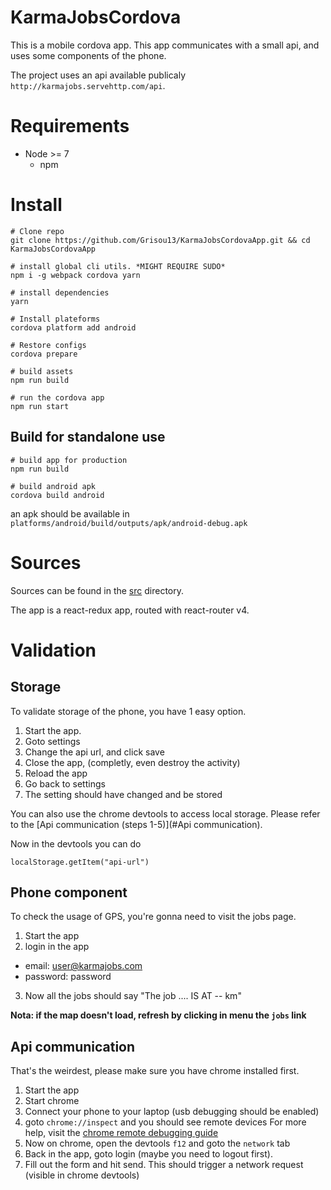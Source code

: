 # KarmaJobsCordova

This is a mobile cordova app.
This app communicates with a small api, and uses some components of the phone.

The project uses an api available publicaly `http://karmajobs.servehttp.com/api`.

# Requirements

- Node >= 7
  - npm

# Install

```
# Clone repo
git clone https://github.com/Grisou13/KarmaJobsCordovaApp.git && cd KarmaJobsCordovaApp

# install global cli utils. *MIGHT REQUIRE SUDO*
npm i -g webpack cordova yarn

# install dependencies
yarn

# Install plateforms
cordova platform add android

# Restore configs
cordova prepare

# build assets
npm run build

# run the cordova app
npm run start
```

## Build for standalone use

```
# build app for production
npm run build

# build android apk
cordova build android
```

an apk should be available in `platforms/android/build/outputs/apk/android-debug.apk`

# Sources

Sources can be found in the [src](src) directory.

The app is a react-redux app, routed with react-router v4.

# Validation

## Storage

To validate storage of the phone, you have 1 easy option.

1. Start the app.
2. Goto settings
3. Change the api url, and click save
4. Close the app, (completly, even destroy the activity)
5. Reload the app
6. Go back to settings
7. The setting should have changed and be stored

You can also use the chrome devtools to access local storage.
Please refer to the [Api communication (steps 1-5)](#Api communication).

Now in the devtools you can do
```
localStorage.getItem("api-url")
```

## Phone component

To check the usage of GPS, you're gonna need to visit the jobs page.

1. Start the app
2. login in the app
  - email: user@karmajobs.com
  - password: password
3. Now all the jobs should say "The job .... IS AT -- km"

**Nota: if the map doesn't load, refresh by clicking in menu the `jobs` link**

## Api communication

That's the weirdest, please make sure you have chrome installed first.

1. Start the app
2. Start chrome
3. Connect your phone to your laptop (usb debugging should be enabled)
4. goto `chrome://inspect` and you should see remote devices
 For more help, visit the [chrome remote debugging guide](https://developers.google.com/web/tools/chrome-devtools/remote-debugging/)
5. Now on chrome, open the devtools `f12` and goto the `network` tab
6. Back in the app, goto login (maybe you need to logout first).
7. Fill out the form and hit send. This should trigger a network request (visible in chrome devtools)
